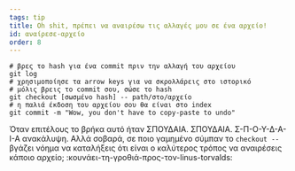 ```yaml
---
tags: tip
title: Oh shit, πρέπει να αναιρέσω τις αλλαγές μου σε ένα αρχείο!
id: αναίρεσε-αρχείο
order: 8
---
```


```git
# βρες το hash για ένα commit πριν την αλλαγή του αρχείου
git log
# χρησιμοποίησε τα arrow keys για να σκρολλάρεις στο ιστορικό
# μόλις βρεις το commit σου, σώσε το hash
git checkout [σωσμένο hash] -- path/στο/αρχείο
# η παλιά έκδοση του αρχείου σου θα είναι στο index
git commit -m "Wow, you don't have to copy-paste to undo"
```
Όταν επιτέλους το βρήκα αυτό ήταν ΣΠΟΥΔΑΙΑ. ΣΠΟΥΔΑΙΑ. Σ-Π-Ο-Υ-Δ-Α-Ι-Α ανακάλυψη. Αλλά σοβαρά, σε ποιο γαμημένο σύμπαν το `checkout --` βγάζει νόημα να καταλήξεις ότι είναι ο καλύτερος τρόπος να αναιρέσεις κάποιο αρχείο; :κουνάει-τη-γροθιά-προς-τον-linus-torvalds:
